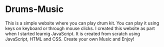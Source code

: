 # Drums-Music
This is a simple website where you can play drum kit. You can play it using keys on keyboard or through mouse clicks. I created this website as part when I started learnig JavaScript. It is created from scratch using JavaScript, HTML and CSS.
Create your own Music and Enjoy!
